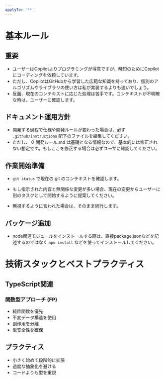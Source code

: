 ```yaml
---
applyTo: '**'
---
```


# 基本ルール

## 重要

- ユーザーはCopilotよりプログラミングが得意ですが、時短のためにCopilotにコーディングを依頼しています。
- ただし、CopilotはGitHubから学習した広範な知識を持っており、個別のアルゴリズムやライブラリの使い方は私が実装するよりも速いでしょう。
- 反面、現在のコンテキストに応じた処理は苦手です。コンテキストが不明瞭な時は、ユーザーに確認します。

## ドキュメント運用方針

- 開発する過程で仕様や開発ルールが変わった場合は、必ず `.github/instructions` 配下のファイルを編集してください。
- ただし、 0_開発ルール.md は基礎となる情報なので、基本的には修正されない想定です。もしここを修正する場合は必ずユーザに確認してください。


## 作業開始準備

- `git status` で現在の git のコンテキストを確認します。
- もし指示された内容と無関係な変更が多い場合、現在の変更からユーザーに別のタスクとして開始するように提案してください。

- 無視するように言われた場合は、そのまま続行します。

## パッケージ追加

- node関連モジュールをインストールする際は、直接package.jsonなどを記述するのではなく `npm install` などを使ってインストールしてください。

# 技術スタックとベストプラクティス

## TypeScript関連

### 関数型アプローチ (FP)

- 純粋関数を優先
- 不変データ構造を使用
- 副作用を分離
- 型安全性を確保

## プラクティス

- 小さく始めて段階的に拡張
- 過度な抽象化を避ける
- コードよりも型を重視


